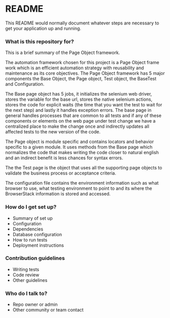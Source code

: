 # README #

This README would normally document whatever steps are necessary to get your application up and running.

### What is this repository for? ###

This is a brief summary of the Page Object framework.  

The automation framework chosen for this project is a Page Object frame work which is an efficient automation strategy with reusability and maintenance as its core objectives.  The Page Object framework has 5 major components the Base Object, the Page object, Test object, the BaseTest and Configuration.

The Base page object has 5 jobs, it initializes the selenium web driver, stores the variable for the base url, stores the native selenium actions, stores the code for explicit waits (the time that you want the test to wait for the next step) and lastly it handles exception errors. The base page in general handles processes that are common to all tests and if any of these components or elements on the web page under test change we have a centralized place to make the change once and indirectly updates all affected tests to the new version of the code.

The Page object is module specific and contains locators and behavior specific to a given module.  It uses methods from the Base page which normalizes the code that makes writing the code closer to natural english and an indirect benefit is less chances for syntax errors. 

The the Test page is the object that uses all the supporting page objects to validate the business process or acceptance criteria.  

The configuration file contains the environment information such as what browser to use, what testing environment to point to and its where the BrowserStack information is stored and accessed.  

### How do I get set up? ###

* Summary of set up
* Configuration
* Dependencies
* Database configuration
* How to run tests
* Deployment instructions

### Contribution guidelines ###

* Writing tests
* Code review
* Other guidelines

### Who do I talk to? ###

* Repo owner or admin
* Other community or team contact